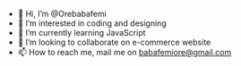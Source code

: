 - 👋 Hi, I’m @Orebabafemi
- 👀 I’m interested in coding and designing
- 🌱 I’m currently learning JavaScript
- 💞️ I’m looking to collaborate on e-commerce website 
- 📫 How to reach me, mail me on babafemiore@gmail.com

<!---
Orebabafemi/Orebabafemi is a ✨ special ✨ repository because its `README.md` (this file) appears on your GitHub profile.
You can click the Preview link to take a look at your changes.
--->
